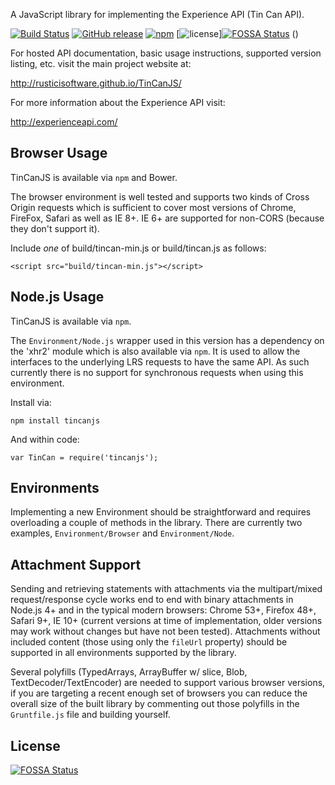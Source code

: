 A JavaScript library for implementing the Experience API (Tin Can API).

[![Build Status](https://travis-ci.org/RusticiSoftware/TinCanJS.png)](https://travis-ci.org/RusticiSoftware/TinCanJS)
[![GitHub release](https://img.shields.io/github/release/RusticiSoftware/TinCanJS.svg?maxAge=2592000)](https://github.com/RusticiSoftware/TinCanJS/releases)
[![npm](https://img.shields.io/npm/v/tincanjs.svg?maxAge=2592000)](https://www.npmjs.com/package/tincanjs)
[![license](https://img.shields.io/github/license/RUsticiSoftware/TinCanJS.svg?maxAge=2592000)][![FOSSA Status](https://app.fossa.io/api/projects/git%2Bgithub.com%2Fcanv15%2FTinCanJS.svg?type=shield)](https://app.fossa.io/projects/git%2Bgithub.com%2Fcanv15%2FTinCanJS?ref=badge_shield)
()

For hosted API documentation, basic usage instructions, supported version listing, etc. visit the main project website at:

http://rusticisoftware.github.io/TinCanJS/

For more information about the Experience API visit:

http://experienceapi.com/

Browser Usage
-------------

TinCanJS is available via `npm` and Bower.

The browser environment is well tested and supports two kinds of Cross Origin requests which
is sufficient to cover most versions of Chrome, FireFox, Safari as well as IE 8+. IE 6+ are
supported for non-CORS (because they don't support it).

Include *one* of build/tincan-min.js or build/tincan.js as follows:

    <script src="build/tincan-min.js"></script>

Node.js Usage
-------------

TinCanJS is available via `npm`.

The `Environment/Node.js` wrapper used in this version has a dependency on the 'xhr2' module
which is also available via `npm`. It is used to allow the interfaces to the underlying LRS
requests to have the same API. As such currently there is no support for synchronous requests
when using this environment.

Install via:

    npm install tincanjs

And within code:

    var TinCan = require('tincanjs');

Environments
------------

Implementing a new Environment should be straightforward and requires overloading a couple
of methods in the library. There are currently two examples, `Environment/Browser`
and `Environment/Node`.

Attachment Support
------------------

Sending and retrieving statements with attachments via the multipart/mixed request/response
cycle works end to end with binary attachments in Node.js 4+ and in the typical modern browsers:
Chrome 53+, Firefox 48+, Safari 9+, IE 10+ (current versions at time of implementation, older versions
may work without changes but have not been tested). Attachments without included content (those using
only the `fileUrl` property) should be supported in all environments supported by the library.

Several polyfills (TypedArrays, ArrayBuffer w/ slice, Blob, TextDecoder/TextEncoder) are needed
to support various browser versions, if you are targeting a recent enough set of browsers you
can reduce the overall size of the built library by commenting out those polyfills in the
`Gruntfile.js` file and building yourself.


## License
[![FOSSA Status](https://app.fossa.io/api/projects/git%2Bgithub.com%2Fcanv15%2FTinCanJS.svg?type=large)](https://app.fossa.io/projects/git%2Bgithub.com%2Fcanv15%2FTinCanJS?ref=badge_large)